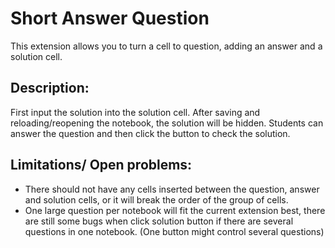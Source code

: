 Short Answer Question
=========
This extension allows you to turn a cell to question, adding an answer and a solution cell. 
## Description:
First input the solution into the solution cell. 
After saving and reloading/reopening the notebook, the solution will be hidden. 
Students can answer the question and then click the button to check the solution. 

## Limitations/ Open problems:
- There should not have any cells inserted between the question, answer and solution cells, or it will break the order of the group of cells.
- One large question per notebook will fit the current extension best, there are still some bugs when click solution button if there are several questions in one notebook. (One button might control several questions)
